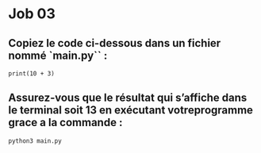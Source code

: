 # Job 03

## Copiez le code ci-dessous dans un fichier nommé `main.py`` :

`print(10 + 3)`

## Assurez-vous que le résultat qui s’affiche dans le terminal soit 13 en exécutant votreprogramme grace a la commande :

`python3 main.py`